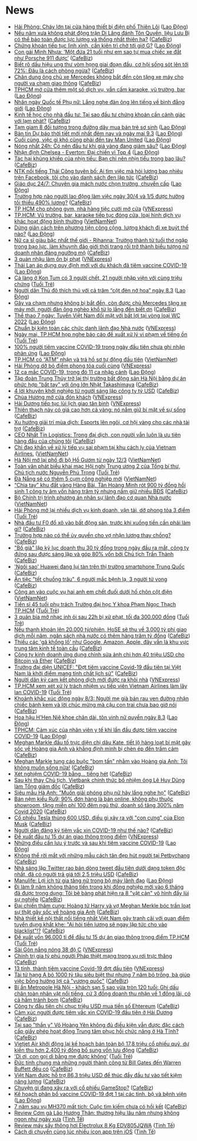 # News

- [Hải Phòng: Cháy lớn tại cửa hàng thiết bị điện phố Thiên Lôi](https://laodong.vn/xa-hoi/hai-phong-chay-lon-tai-cua-hang-thiet-bi-dien-pho-thien-loi-887078.ldo) ([Lao Động](https://laodong.vn))
- [Nếu năm xưa không phát động trận Di Lăng đánh Tôn Quyền, liệu Lưu Bị có thể bảo toàn được lực lượng và thống nhất thiên hạ?](https://cafebiz.vn/neu-nam-xua-khong-phat-dong-tran-di-lang-danh-ton-quyen-lieu-luu-bi-co-the-bao-toan-duoc-luc-luong-va-thong-nhat-thien-ha-20210308163700563.chn) ([CafeBiz](https://cafebiz.vn))
- [Chứng khoán tiếp tục lình xình, cần kiên trì chờ tới giờ G?](https://laodong.vn/kinh-te/chung-khoan-tiep-tuc-linh-xinh-can-kien-tri-cho-toi-gio-g-887072.ldo) ([Lao Động](https://laodong.vn))
- [Con gái Minh Nhựa: ‘Một đứa 21 tuổi như em sao tự mua chiếc xe đắt như Porsche 911 được’](https://cafebiz.vn/con-gai-minh-nhua-mot-dua-21-tuoi-nhu-em-sao-tu-mua-chiec-xe-dat-nhu-porsche-911-duoc-2021030820252319.chn) ([CafeBiz](https://cafebiz.vn))
- [Biết rõ dấu hiệu ung thư vòm họng giai đoạn đầu, cơ hội sống sót lên tới 72%: Đâu là cách phòng ngừa?](https://cafebiz.vn/biet-ro-dau-hieu-ung-thu-vom-hong-giai-doan-dau-co-hoi-song-sot-len-toi-72-dau-la-cach-phong-ngua-20210308165939981.chn) ([CafeBiz](https://cafebiz.vn))
- [Chân dung ông chủ xe Mercedes không bắt đền còn tặng xe máy cho người va chạm giao thông](https://cafebiz.vn/chan-dung-ong-chu-xe-mercedes-khong-bat-den-con-tang-xe-may-cho-nguoi-va-cham-giao-thong-20210308202136003.chn) ([CafeBiz](https://cafebiz.vn))
- [TPHCM mở cửa thêm một số dịch vụ, vẫn cấm karaoke, vũ trường, bar](https://laodong.vn/xa-hoi/tphcm-mo-cua-them-mot-so-dich-vu-van-cam-karaoke-vu-truong-bar-887076.ldo) ([Lao Động](https://laodong.vn))
- [Nhân ngày Quốc tế Phụ nữ: Lắng nghe đàn ông lên tiếng về bình đẳng giới](https://laodong.vn/the-gioi/nhan-ngay-quoc-te-phu-nu-lang-nghe-dan-ong-len-tieng-ve-binh-dang-gioi-886965.ldo) ([Lao Động](https://laodong.vn))
- [Kinh tế học cho nhà đầu tư: Tại sao đầu tư chứng khoán cần cảnh giác với lạm phát?](https://cafebiz.vn/kinh-te-hoc-cho-nha-dau-tu-tai-sao-dau-tu-chung-khoan-can-canh-giac-voi-lam-phat-20210308200142261.chn) ([CafeBiz](https://cafebiz.vn))
- [Tạm giam 8 đối tượng trong đường dây mua bán trẻ sơ sinh](https://laodong.vn/phap-luat/tam-giam-8-doi-tuong-trong-duong-day-mua-ban-tre-so-sinh-887073.ldo) ([Lao Động](https://laodong.vn))
- [Bản tin Dự báo thời tiết mới nhất đêm nay và ngày mai 9.3](https://laodong.vn/video/ban-tin-du-bao-thoi-tiet-moi-nhat-dem-nay-va-ngay-mai-93-886912.ldo) ([Lao Động](https://laodong.vn))
- [Cuối cùng, việc gì khó cũng phải đến tay Man United](https://laodong.vn/bong-da-quoc-te/cuoi-cung-viec-gi-kho-cung-phai-den-tay-man-united-886913.ldo) ([Lao Động](https://laodong.vn))
- [Nóng nhất 24h: Có nên đầu tư khi giá vàng đang giảm sâu?](https://laodong.vn/video/nong-nhat-24h-co-nen-dau-tu-khi-gia-vang-dang-giam-sau-887047.ldo) ([Lao Động](https://laodong.vn))
- [Nhận định Chelsea - Everton: Đại chiến vì Top 4](https://laodong.vn/bong-da-quoc-te/nhan-dinh-chelsea-everton-dai-chien-vi-top-4-887070.ldo) ([Lao Động](https://laodong.vn))
- [Tác hại khủng khiếp của nhịn tiểu: Bạn chỉ nên nhịn tiểu trong bao lâu?](https://cafebiz.vn/tac-hai-khung-khiep-cua-nhin-tieu-ban-chi-nen-nhin-tieu-trong-bao-lau-20210308165705389.chn) ([CafeBiz](https://cafebiz.vn))
- [NTK nổi tiếng Thái Công tuyên bố: Ai tìm việc mà hỏi lương bao nhiêu trên Facebook, tôi cho vào danh sách đen lập tức](https://cafebiz.vn/ntk-noi-tieng-thai-cong-tuyen-bo-ai-tim-viec-ma-hoi-luong-bao-nhieu-tren-facebook-toi-cho-vao-danh-sach-den-lap-tuc-20210308195509216.chn) ([CafeBiz](https://cafebiz.vn))
- [Giáo dục 24/7: Chuyên gia mách nước chọn trường, chuyển cấp](https://laodong.vn/video/giao-duc-247-chuyen-gia-mach-nuoc-chon-truong-chuyen-cap-887065.ldo) ([Lao Động](https://laodong.vn))
- [Trường hợp nào người lao động làm việc ngày 30/4 và 1/5 được hưởng tối thiểu 490% lương?](https://cafebiz.vn/truong-hop-nao-nguoi-lao-dong-lam-viec-ngay-30-4-va-1-5-duoc-huong-toi-thieu-490-luong-20210308192517264.chn) ([CafeBiz](https://cafebiz.vn))
- [TP HCM cho phòng gym, nhà hàng tiệc cưới mở cửa](https://vnexpress.net/tp-hcm-cho-phong-gym-nha-hang-tiec-cuoi-mo-cua-4245393.html) ([VNExpress](https://vnexpress.net))
- [TP.HCM: Vũ trường, bar, karaoke tiếp tục đóng cửa, loại hình dịch vụ khác hoạt động bình thường](http://vietnamnet.vn/vn/thoi-su/tp-hcm-vu-truong-bar-karaoke-tiep-tuc-dong-cua-loai-hinh-dich-vu-khac-hoat-dong-binh-thuong-718048.html) ([VietNamNet](https://vietnamnet.vn))
- [Dừng giãn cách trên phương tiện công cộng, lượng khách đi xe buýt thế nào?](https://laodong.vn/video/dung-gian-cach-tren-phuong-tien-cong-cong-luong-khach-di-xe-buyt-the-nao-887060.ldo) ([Lao Động](https://laodong.vn))
- [Nữ ca sĩ giàu bậc nhất thế giới - Rihanna: Trưởng thành từ tuổi thơ ngập trong bạo lực, làm khuynh đảo giới thời trang rồi trở thành biểu tượng nữ doanh nhân đáng ngưỡng mộ](https://cafebiz.vn/nu-ca-si-giau-bac-nhat-the-gioi-rihanna-truong-thanh-tu-tuoi-tho-ngap-trong-bao-luc-lam-khuynh-dao-gioi-thoi-trang-roi-tro-thanh-bieu-tuong-nu-doanh-nhan-dang-nguong-mo-20210308192128747.chn) ([CafeBiz](https://cafebiz.vn))
- [3 quán nhậu làm ồn bị phạt](https://vnexpress.net/3-quan-nhau-lam-on-bi-phat-4245367.html) ([VNExpress](https://vnexpress.net))
- [Thái Lan áp dụng quy định mới với du khách đã tiêm vaccine COVID-19](https://laodong.vn/the-gioi/thai-lan-ap-dung-quy-dinh-moi-voi-du-khach-da-tiem-vaccine-covid-19-887045.ldo) ([Lao Động](https://laodong.vn))
- [Cả làng ở Kon Tum có 3 người chết, 21 người nhập viện với cùng triệu chứng](https://tuoitre.vn/ca-lang-o-kon-tum-co-3-nguoi-chet-21-nguoi-nhap-vien-voi-cung-trieu-chung-20210308185225147.htm) ([Tuổi Trẻ](https://tuoitre.vn))
- [Người dân Thủ đô thích thú với cả trăm “cột đèn nở hoa” ngày 8.3](https://laodong.vn/xa-hoi/nguoi-dan-thu-do-thich-thu-voi-ca-tram-cot-den-no-hoa-ngay-83-886927.ldo) ([Lao Động](https://laodong.vn))
- [Gây va chạm nhưng không bị bắt đền, còn được chủ Mercedes tặng xe máy mới, người đàn ông nghèo khổ từ lo lắng đến biết ơn](https://cafebiz.vn/gay-va-cham-nhung-khong-bi-bat-den-con-duoc-chu-mercedes-tang-xe-may-moi-nguoi-dan-ong-ngheo-kho-tu-lo-lang-den-biet-on-20210308181234228.chn) ([CafeBiz](https://cafebiz.vn))
- [Thể thao 7 ngày: Tuyển Việt Nam đối mặt với bất lợi tại vòng loại WC 2022](https://laodong.vn/video/the-thao-7-ngay-tuyen-viet-nam-doi-mat-voi-bat-loi-tai-vong-loai-wc-2022-886989.ldo) ([Lao Động](https://laodong.vn))
- [Chuẩn bị kiện toàn các chức danh lãnh đạo Nhà nước](https://vnexpress.net/chuan-bi-kien-toan-cac-chuc-danh-lanh-dao-nha-nuoc-4245280.html) ([VNExpress](https://vnexpress.net))
- [Ngày mai, TP.HCM họp nghe báo cáo đề xuất xử lý vi phạm về tiếng ồn](https://tuoitre.vn/ngay-mai-tp-hcm-hop-nghe-bao-cao-de-xuat-xu-ly-vi-pham-ve-tieng-on-20210308175921618.htm) ([Tuổi Trẻ](https://tuoitre.vn))
- [100% người tiêm vaccine COVID-19 trong ngày đầu tiên chưa ghi nhận phản ứng](https://laodong.vn/y-te/100-nguoi-tiem-vaccine-covid-19-trong-ngay-dau-tien-chua-ghi-nhan-phan-ung-887044.ldo) ([Lao Động](https://laodong.vn))
- [TP.HCM có “ATM” nhận và trả hồ sơ tự động đầu tiên](http://vietnamnet.vn/vn/thoi-su/tp-hcm-co-atm-nhan-va-tra-ho-so-tu-dong-dau-tien-718092.html) ([VietNamNet](https://vietnamnet.vn))
- [Hải Phòng dỡ bỏ điểm phong tỏa cuối cùng](https://vnexpress.net/hai-phong-do-bo-diem-phong-toa-cuoi-cung-4245351.html) ([VNExpress](https://vnexpress.net))
- [12 ca mắc COVID-19, trong đó 11 ca nhập cảnh](https://laodong.vn/y-te/12-ca-mac-covid-19-trong-do-11-ca-nhap-canh-887003.ldo) ([Lao Động](https://laodong.vn))
- [Tập đoàn Trung Thủy trở lại thị trường bất động sản Hà Nội bằng dự án phức hợp "bắt tay" với ông lớn Nhật Takashimaya](https://cafebiz.vn/tap-doan-trung-thuy-tro-lai-thi-truong-bat-dong-san-ha-noi-voi-du-an-phuc-hop-bat-tay-voi-ong-lon-nhat-takashimaya-20210308173323646.chn) ([CafeBiz](https://cafebiz.vn))
- [4 lời khuyên khởi nghiệp từ người sáng lập công ty tỷ USD](https://cafebiz.vn/4-loi-khuyen-khoi-nghiep-tu-nguoi-sang-lap-cong-ty-ty-usd-20210308161256084.chn) ([CafeBiz](https://cafebiz.vn))
- [Chùa Hương mở cửa đón khách](https://vnexpress.net/chua-huong-mo-cua-don-khach-4245345.html) ([VNExpress](https://vnexpress.net))
- [Hải Dương tiếp tục lùi lịch giao tân binh](https://vnexpress.net/hai-duong-tiep-tuc-lui-lich-giao-tan-binh-4245290.html) ([VNExpress](https://vnexpress.net))
- [Thiên thạch này có giá cao hơn cả vàng: nó nắm giữ bí mật về sự sống](https://cafebiz.vn/thien-thach-nay-co-gia-cao-hon-ca-vang-no-nam-giu-bi-mat-ve-su-song-20210308134828993.chn) ([CafeBiz](https://cafebiz.vn))
- [Xu hướng giải trí mùa dịch: Esports lên ngôi, cơ hội vàng cho các nhà tài trợ](https://cafebiz.vn/xu-huong-giai-tri-mua-dich-esports-len-ngoi-co-hoi-vang-cho-cac-nha-tai-tro-20210308164038197.chn) ([CafeBiz](https://cafebiz.vn))
- [CEO Nhất Tín Logistics: Trong đại dịch, con người vẫn luôn là ưu tiên hàng đầu của chúng tôi](https://cafebiz.vn/ceo-nhat-tin-logistics-trong-dai-dich-con-nguoi-van-luon-la-uu-tien-hang-dau-cua-chung-toi-20210308154304427.chn) ([CafeBiz](https://cafebiz.vn))
- [Chỉ đạo khẩn về xử lý tiếp vụ sai phạm tại khu cách ly của Vietnam Airlines.](http://vietnamnet.vn/vn/thoi-su/chi-dao-khan-ve-xu-ly-tiep-vu-sai-pham-tai-khu-cach-ly-cua-vietnam-airlines-718084.html) ([VietNamNet](https://vietnamnet.vn))
- [Hà Nội mở lại phố đi bộ Hồ Gươm từ ngày 12/3](http://vietnamnet.vn/vn/thoi-su/ha-noi-mo-lai-pho-di-bo-ho-guom-tu-ngay-12-3-718060.html) ([VietNamNet](https://vietnamnet.vn))
- [Toàn văn phát biểu khai mạc Hội nghị Trung ương 2 của Tổng bí thư, Chủ tịch nước Nguyễn Phú Trọng](https://tuoitre.vn/toan-van-phat-bieu-khai-mac-hoi-nghi-trung-uong-2-cua-tong-bi-thu-chu-tich-nuoc-nguyen-phu-trong-20210308170538746.htm) ([Tuổi Trẻ](https://tuoitre.vn))
- [Đà Nẵng sẽ có thêm 5 cụm công nghiệp mới](http://vietnamnet.vn/vn/thoi-su/da-nang-se-co-them-5-cum-cong-nghiep-moi-718083.html) ([VietNamNet](https://vietnamnet.vn))
- [“Chia tay” khu đất vàng Hàng Bài, Tân Hoàng Minh rót 900 tỷ đồng hồi sinh 1 công ty âm vốn hàng trăm tỷ nhưng nắm giữ nhiều BĐS](https://cafebiz.vn/chia-tay-khu-dat-vang-hang-bai-tan-hoang-minh-rot-900-ty-dong-hoi-sinh-1-cong-ty-am-von-hang-tram-ty-nhung-nam-giu-nhieu-bds-2021030817122314.chn) ([CafeBiz](https://cafebiz.vn))
- [Bộ Chính trị trình phương án nhân sự lãnh đạo cơ quan Nhà nước](http://vietnamnet.vn/vn/thoi-su/chinh-tri/bo-chinh-tri-trinh-phuong-an-nhan-su-lanh-dao-co-quan-nha-nuoc-718080.html) ([VietNamNet](https://vietnamnet.vn))
- [Hải Phòng mở lại nhiều dịch vụ kinh doanh, vận tải, dỡ phong tỏa 3 điểm](https://tuoitre.vn/hai-phong-mo-lai-nhieu-dich-vu-kinh-doanh-van-tai-do-phong-toa-3-diem-20210308163248198.htm) ([Tuổi Trẻ](https://tuoitre.vn))
- [Nhà đầu tư F0 đổ xô vào bất động sản, trước khi xuống tiền cần phải làm gì?](https://cafebiz.vn/nha-dau-tu-f0-do-xo-vao-bat-dong-san-truoc-khi-xuong-tien-can-phai-lam-gi-20210308170321316.chn) ([CafeBiz](https://cafebiz.vn))
- [Trường hợp nào có thể ủy quyền cho vợ nhận lương thay chồng?](https://cafebiz.vn/truong-hop-nao-co-the-uy-quyen-cho-vo-nhan-luong-thay-chong-20210308170216052.chn) ([CafeBiz](https://cafebiz.vn))
- ["Bố già" lập kỷ lục doanh thu 30 tỷ đồng trong ngày đầu ra mắt, công ty đứng sau được sáng lập và góp 80% vốn bởi Chủ tịch Trấn Thành](https://cafebiz.vn/bo-gia-lap-ky-luc-doanh-thu-30-ty-dong-trong-ngay-dau-ra-mat-cong-ty-dung-sau-duoc-sang-lap-va-gop-80-von-boi-chu-tich-tran-thanh-20210308170040002.chn) ([CafeBiz](https://cafebiz.vn))
- ['Ngôi sao' Huawei đang lụi tàn trên thị trường smartphone Trung Quốc](https://cafebiz.vn/ngoi-sao-huawei-dang-lui-tan-tren-thi-truong-smartphone-trung-quoc-20210308161142015.chn) ([CafeBiz](https://cafebiz.vn))
- [Ăn tiệc "tết chuồng trâu", 6 người mắc bệnh lạ, 3 người tử vong](https://cafebiz.vn/an-tiec-tet-chuong-trau-6-nguoi-mac-benh-la-3-nguoi-tu-vong-20210308164236558.chn) ([CafeBiz](https://cafebiz.vn))
- [Công an vào cuộc vụ hai anh em chết đuối dưới hố chôn cột điện](http://vietnamnet.vn/vn/thoi-su/cong-an-vao-cuoc-vu-hai-anh-em-chet-duoi-duoi-ho-chon-cot-dien-718073.html) ([VietNamNet](https://vietnamnet.vn))
- [Tiến sĩ 45 tuổi phụ trách Trường đại học Y khoa Phạm Ngọc Thạch TP.HCM](https://tuoitre.vn/tien-si-45-tuoi-phu-trach-truong-dai-hoc-y-khoa-pham-ngoc-thach-tp-hcm-202103081626535.htm) ([Tuổi Trẻ](https://tuoitre.vn))
- [3 quán bia mở nhạc inh ỏi sau 22h bị xử phạt, tối đa 300.000 đồng](https://tuoitre.vn/3-quan-bia-mo-nhac-inh-oi-sau-22h-bi-xu-phat-toi-da-300-000-dong-20210308162122842.htm) ([Tuổi Trẻ](https://tuoitre.vn))
- [Nếu thanh khoản lên 20.000 tỷ/phiên, HoSE sẽ thu về 3.000 tỷ phí giao dịch mỗi năm, ngân sách nhà nước có thêm hàng trăm tỷ đồng](https://cafebiz.vn/neu-thanh-khoan-len-20000-ty-phien-hose-se-thu-ve-3000-ty-phi-giao-dich-moi-nam-ngan-sach-nha-nuoc-co-them-hang-tram-ty-dong-20210308163402761.chn) ([CafeBiz](https://cafebiz.vn))
- [Thiếu các 'gã khổng lồ' như Google, Amazon, Apple, đây vẫn là khu vực trung tâm kinh tế toàn cầu](https://cafebiz.vn/thieu-cac-ga-khong-lo-nhu-google-amazon-apple-day-van-la-khu-vuc-trung-tam-kinh-te-toan-cau-20210308160856981.chn) ([CafeBiz](https://cafebiz.vn))
- [Công ty kinh doanh ứng dụng chỉnh sửa ảnh chi hơn 40 triệu USD cho Bitcoin và Ether](https://cafebiz.vn/cong-ty-kinh-doanh-ung-dung-chinh-sua-anh-chi-hon-40-trieu-usd-cho-bitcoin-va-ether-20210308160304273.chn) ([CafeBiz](https://cafebiz.vn))
- [Trưởng đại diện UNICEF: "Đợt tiêm vaccine Covid-19 đầu tiên tại Việt Nam là khởi điểm mang tính chất lịch sử"](https://cafebiz.vn/truong-dai-dien-unicef-dot-tiem-vaccine-covid-19-dau-tien-tai-viet-nam-la-khoi-diem-mang-tinh-chat-lich-su-20210308161047403.chn) ([CafeBiz](https://cafebiz.vn))
- [Người dân ký cam kết phòng dịch mới được ra khỏi nhà](https://vnexpress.net/nguoi-dan-ky-cam-ket-phong-dich-moi-duoc-ra-khoi-nha-4245202.html) ([VNExpress](https://vnexpress.net))
- [TP.HCM xem xét xử lý trách nhiệm vụ tiếp viên Vietnam Airlines làm lây lan COVID-19](https://tuoitre.vn/tp-hcm-xem-xet-xu-ly-trach-nhiem-vu-tiep-vien-vietnam-airlines-lam-lay-lan-covid-19-20210308155351922.htm) ([Tuổi Trẻ](https://tuoitre.vn))
- [Khoảnh khắc xúc động ngày 8/3: Người mẹ già bán rau ven đường nhận chiếc bánh kem và lời chúc mừng mà cậu con trai chưa bao giờ nói](https://cafebiz.vn/khoanh-khac-xuc-dong-ngay-8-3-nguoi-me-gia-ban-rau-ven-duong-nhan-chiec-banh-kem-va-loi-chuc-mung-ma-cau-con-trai-chua-bao-gio-noi-20210308160023204.chn) ([CafeBiz](https://cafebiz.vn))
- [Hoa hậu H'Hen Niê khoe chân dài, tôn vinh nữ quyền ngày 8.3](https://laodong.vn/photo/hoa-hau-hhen-nie-khoe-chan-dai-ton-vinh-nu-quyen-ngay-83-886899.ldo) ([Lao Động](https://laodong.vn))
- [TPHCM: Cảm xúc của nhân viên y tế khi lần đầu được tiêm vaccine COVID-19](https://laodong.vn/video/tphcm-cam-xuc-cua-nhan-vien-y-te-khi-lan-dau-duoc-tiem-vaccine-covid-19-886922.ldo) ([Lao Động](https://laodong.vn))
- [Meghan Markle đấu tố trực diện chị dâu Kate, tiết lộ hàng loạt bí mật gây sốc về Hoàng gia Anh và khẳng định mình bị chèn ép đến trầm cảm](https://cafebiz.vn/meghan-markle-dau-to-truc-dien-chi-dau-kate-tiet-lo-hang-loat-bi-mat-gay-soc-ve-hoang-gia-anh-va-khang-dinh-minh-bi-chen-ep-den-tram-cam-2021030815532748.chn) ([CafeBiz](https://cafebiz.vn))
- [Meghan Markle tung cáo buộc "bom tấn" nhằm vào Hoàng gia Anh: Tôi không muốn sống nữa!](https://cafebiz.vn/meghan-markle-tung-cao-buoc-bom-tan-nham-vao-hoang-gia-anh-toi-khong-muon-song-nua-20210308155120193.chn) ([CafeBiz](https://cafebiz.vn))
- [Xét nghiệm COVID-19 bằng... tiếng hét](https://cafebiz.vn/xet-nghiem-covid-19-bang-tieng-het-20210308155034553.chn) ([CafeBiz](https://cafebiz.vn))
- [Sau khi thay Chủ tịch, Vietbank chính thức bổ nhiệm ông Lê Huy Dũng làm Tổng giám đốc](https://cafebiz.vn/sau-khi-thay-chu-tich-vietbank-co-tong-giam-doc-moi-20210308154903425.chn) ([CafeBiz](https://cafebiz.vn))
- [Siêu mẫu Hà Anh: "Muốn giải phóng phụ nữ hãy lắng nghe họ"](https://cafebiz.vn/sieu-mau-ha-anh-muon-giai-phong-phu-nu-hay-lang-nghe-ho-20210308150048633.chn) ([CafeBiz](https://cafebiz.vn))
- [Bán nệm kiểu Ru9: 90% đơn hàng là bán online, không phụ thuộc showroom, tặng miễn phí 100 đêm ngủ thử, doanh số tăng 300% năm Covid 2020](https://cafebiz.vn/ban-nem-kieu-ru9-90-don-hang-la-ban-online-khong-phu-thuoc-showroom-tang-mien-phi-100-dem-ngu-thu-doanh-so-tang-300-nam-covid-2020-2021030815145339.chn) ([CafeBiz](https://cafebiz.vn))
- [Cổ phiếu Tesla thủng 600 USD, điều gì xảy ra với "con cưng" của Elon Musk](https://cafebiz.vn/co-phieu-tesla-thung-600-usd-dieu-gi-xay-ra-voi-con-cung-cua-elon-musk-20210308153339081.chn) ([CafeBiz](https://cafebiz.vn))
- [Người dân đăng ký tiêm vắc xin COVID-19 như thế nào?](https://cafebiz.vn/nguoi-dan-dang-ky-tiem-vac-xin-covid-19-nhu-the-nao-20210308153537286.chn) ([CafeBiz](https://cafebiz.vn))
- [Đề xuất đầu tư 15 dự án giao thông trọng điểm](https://vnexpress.net/de-xuat-dau-tu-15-du-an-giao-thong-trong-diem-4245209.html) ([VNExpress](https://vnexpress.net))
- [Những điều cần lưu ý trước và sau khi tiêm vaccine COVID-19](https://laodong.vn/infographic/nhung-dieu-can-luu-y-truoc-va-sau-khi-tiem-vaccine-covid-19-886903.ldo) ([Lao Động](https://laodong.vn))
- [Không thể rời mắt với những mẫu cách tân đẹp hút người tại Petbychang](https://cafebiz.vn/khong-the-roi-mat-voi-nhung-mau-cach-tan-dep-hut-nguoi-tai-petbychang-20210308151918351.chn) ([CafeBiz](https://cafebiz.vn))
- [Nhà sáng lập Twitter rao bán dòng tweet đầu tiên dưới dạng token độc nhất, đã có người trả giá tới 2,5 triệu USD](https://cafebiz.vn/nha-sang-lap-twitter-rao-ban-dong-tweet-dau-tien-duoi-dang-token-doc-nhat-da-co-nguoi-tra-gia-toi-25-trieu-usd-20210308134552278.chn) ([CafeBiz](https://cafebiz.vn))
- [Manulife: Lợi ích từ gia tăng nữ trong bộ máy lãnh đạo](https://laodong.vn/thong-tin-doanh-nghiep/manulife-loi-ich-tu-gia-tang-nu-trong-bo-may-lanh-dao-886141.ldo) ([Lao Động](https://laodong.vn))
- [Đi làm 9 năm không thăng tiến trong khi đồng nghiệp mới vào 6 tháng đã được trọng dụng: Tôi bẽ bàng phát hiện ra 8 "vật cản" vô hình đẩy lùi sự nghiệp](https://cafebiz.vn/di-lam-9-nam-khong-thang-tien-trong-khi-dong-nghiep-moi-vao-6-thang-da-duoc-trong-dung-toi-be-bang-phat-hien-ra-8-vat-can-vo-hinh-day-lui-su-nghiep-20210308152838935.chn) ([CafeBiz](https://cafebiz.vn))
- [Đại chiến thâm cung: Hoàng tử Harry và vợ Meghan Merkle bóc trần loạt sự thật gây sốc về hoàng gia Anh](https://cafebiz.vn/dai-chien-tham-cung-hoang-tu-harry-va-vo-meghan-merkle-boc-tran-loat-su-that-gay-soc-ve-hoang-gia-anh-20210308150346691.chn) ([CafeBiz](https://cafebiz.vn))
- [Nhà thiết kế nội thất nổi tiếng nhất Việt Nam gây tranh cãi với quan điểm tuyển dụng khắt khe: "Ai hỏi tiền lương sẽ ngay lập tức cho vào blacklist"!?](https://cafebiz.vn/nha-thiet-ke-noi-that-noi-tieng-nhat-viet-nam-gay-tranh-cai-voi-quan-diem-tuyen-dung-khat-khe-ai-hoi-tien-luong-se-ngay-lap-tuc-cho-vao-blacklist-20210308151313727.chn) ([CafeBiz](https://cafebiz.vn))
- [Đề xuất vốn 96.000 tỉ để đầu tư 15 dự án giao thông trọng điểm TP.HCM](https://tuoitre.vn/de-xuat-von-96-ngan-ti-de-dau-tu-15-du-an-giao-thong-trong-diem-tp-hcm-20210308125543173.htm) ([Tuổi Trẻ](https://tuoitre.vn))
- [Sài Gòn nắng nóng 38 độ C](https://vnexpress.net/sai-gon-nang-nong-38-do-c-4245110.html) ([VNExpress](https://vnexpress.net))
- [Chính trị gia tỷ phú người Pháp thiệt mạng trong vụ rơi trực thăng](https://cafebiz.vn/chinh-tri-gia-ty-phu-nguoi-phap-thiet-mang-trong-vu-roi-truc-thang-20210308135808595.chn) ([CafeBiz](https://cafebiz.vn))
- [13 tỉnh, thành tiêm vaccine Covid-19 đợt đầu tiên](https://vnexpress.net/13-tinh-thanh-tiem-vaccine-covid-19-dot-dau-tien-4245215.html) ([VNExpress](https://vnexpress.net))
- [Tài tử hạng A bỏ 1000 tỷ tậu siêu biệt thự nhưng 7 năm bỏ trống, bà giúp việc bỗng hưởng lợi cả "vương quốc"](https://cafebiz.vn/tai-tu-hang-a-bo-1000-ty-tau-sieu-biet-thu-nhung-7-nam-bo-trong-ba-giup-viec-bong-huong-loi-ca-vuong-quoc-20210308145628516.chn) ([CafeBiz](https://cafebiz.vn))
- [Bí ẩn Metropole Hà Nội - khách sạn 5 sao vừa tròn 120 tuổi: Ghi dấu chân toàn nhân vật nổi tiếng, cứ 3 đồng doanh thu nhận về 1 đồng lãi, có cả hầm tránh bom](https://cafebiz.vn/bi-an-metropole-ha-noi-khach-san-5-sao-vua-tron-120-tuoi-ghi-dau-chan-toan-nhan-vat-noi-tieng-cu-3-dong-doanh-thu-nhan-ve-1-dong-lai-co-ca-ham-tranh-bom-20210308095235303.chn) ([CafeBiz](https://cafebiz.vn))
- [Công ty đầu tiên chi chục triệu USD mua tiền số Ehtereum](https://cafebiz.vn/cong-ty-dau-tien-chi-chuc-trieu-usd-mua-tien-so-ehtereum-20210308144520368.chn) ([CafeBiz](https://cafebiz.vn))
- [Cảm xúc người được tiêm vắc xin COVID-19 đầu tiên ở Hải Dương](https://cafebiz.vn/cam-xuc-nguoi-duoc-tiem-vac-xin-covid-19-dau-tien-o-hai-duong-20210308143550917.chn) ([CafeBiz](https://cafebiz.vn))
- [Tại sao "thần y" Võ Hoàng Yên không đủ điều kiện vẫn được đặc cách cấp giấy phép hoạt động Trung tâm phục hồi chức năng ở Hà Tĩnh?](https://cafebiz.vn/tai-sao-than-y-vo-hoang-yen-khong-du-dieu-kien-van-duoc-dac-cach-cap-giay-phep-hoat-dong-trung-tam-phuc-hoi-chuc-nang-o-ha-tinh-20210308143037192.chn) ([CafeBiz](https://cafebiz.vn))
- [Vietjet Air khởi động lại kế hoạch bán toàn bộ 17,8 triệu cổ phiếu quỹ, dự kiến thu hơn 2.400 tỷ đồng bổ sung vốn lưu động](https://cafebiz.vn/vietjet-air-khoi-dong-lai-ke-hoach-ban-toan-bo-178-trieu-co-phieu-quy-du-kien-thu-hon-2400-ty-dong-bo-sung-von-luu-dong-2021030814244655.chn) ([CafeBiz](https://cafebiz.vn))
- ['Dì ơi, con gọi dì bằng mẹ được không'](https://tuoitre.vn/di-oi-con-goi-di-bang-me-duoc-khong-20210308010833428.htm) ([Tuổi Trẻ](https://tuoitre.vn))
- [Đức tính chung mà những người thành công từ Bill Gates đến Warren Buffett đều có](https://cafebiz.vn/duc-tinh-chung-ma-nhung-nguoi-thanh-cong-tu-bill-gates-den-warren-buffett-deu-co-20210308142335381.chn) ([CafeBiz](https://cafebiz.vn))
- [Việt Nam được hỗ trợ 86,3 triệu USD để thúc đẩy đầu tư vào tiết kiệm năng lượng](https://cafebiz.vn/viet-nam-duoc-ho-tro-863-trieu-usd-de-thuc-day-dau-tu-vao-tiet-kiem-nang-luong-2021030813485737.chn) ([CafeBiz](https://cafebiz.vn))
- [Chuyện gì đang xảy ra với cổ phiếu GameStop?](https://cafebiz.vn/chuyen-gi-dang-xay-ra-voi-co-phieu-gamestop-20210308134005574.chn) ([CafeBiz](https://cafebiz.vn))
- [Kế hoạch phân bổ vaccine COVID-19 đợt 1 tại các tỉnh, bộ và bệnh viện](https://laodong.vn/infographic/ke-hoach-phan-bo-vaccine-covid-19-dot-1-tai-cac-tinh-bo-va-benh-vien-886857.ldo) ([Lao Động](https://laodong.vn))
- [7 năm sau vụ MH370 mất tích: Cuộc tìm kiếm chưa có hồi kết](https://cafebiz.vn/7-nam-sau-vu-mh370-mat-tich-cuoc-tim-kiem-chua-co-hoi-ket-20210308135246919.chn) ([CafeBiz](https://cafebiz.vn))
- [Review Cơm gà Lão Hương Thân: thương hiệu lâu năm nhưng không ngon như ngày xưa](https://tinhte.vn/thread/review-com-ga-lao-huong-than-thuong-hieu-lau-nam-nhung-khong-ngon-nhu-ngay-xua.3289674/) ([Tinh Tế](https://tinhte.vn))
- [Review máy sấy thông hơi Electrolux 8 Kg EDV805JQWA](https://tinhte.vn/thread/review-may-say-thong-hoi-electrolux-8-kg-edv805jqwa.3288563/) ([Tinh Tế](https://tinhte.vn))
- [Cách di chuyển cùng lúc nhiều icon app trên iOS](https://tinhte.vn/thread/cach-di-chuyen-cung-luc-nhieu-icon-app-tren-ios.3288165/) ([Tinh Tế](https://tinhte.vn))
